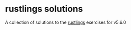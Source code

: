 # rustlings solutions
A collection of solutions to the [rustlings](https://github.com/rust-lang/rustlings) exercises for v5.6.0
